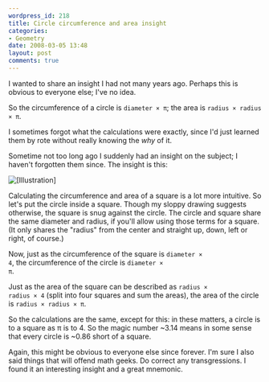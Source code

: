 ```yaml
---
wordpress_id: 218
title: Circle circumference and area insight
categories:
- Geometry
date: 2008-03-05 13:48
layout: post
comments: true
---
```

I wanted to share an insight I had not many years ago. Perhaps this is obvious to everyone else; I've no idea.

So the circumference of a circle is <code>diameter × π</code>; the area is <code>radius × radius × π</code>.

I sometimes forgot what the calculations were exactly, since I'd just learned them by rote without really knowing the <em>why</em> of it.

Sometime not too long ago I suddenly had an insight on the subject; I haven't forgotten them since. The insight is this:

<p class="center"><img src="http://henrik.nyh.se/uploads/circle-maths.png" alt="[Illustration]" /></p>

<!--more-->

Calculating the circumference and area of a square is a lot more intuitive. So let's put the circle inside a square. Though my sloppy drawing suggests otherwise, the square is snug against the circle. The circle and square share the same diameter and radius, if you'll allow using those terms for a square. (It only shares the "radius" from the center and straight up, down, left or right, of course.)

Now, just as the circumference of the square is <code>diameter × 4</code>, the circumference of the circle is <code>diameter × π</code>.

Just as the area of the square can be described as <code>radius × radius × 4</code> (split into four squares and sum the areas), the area of the circle is <code>radius × radius × π</code>.

So the calculations are the same, except for this: in these matters, a circle is to a square as π is to 4. So the magic number ~3.14 means in some sense that every circle is ~0.86 short of a square.

Again, this might be obvious to everyone else since forever. I'm sure I also said things that will offend math geeks. Do correct any transgressions. I found it an interesting insight and a great mnemonic.
